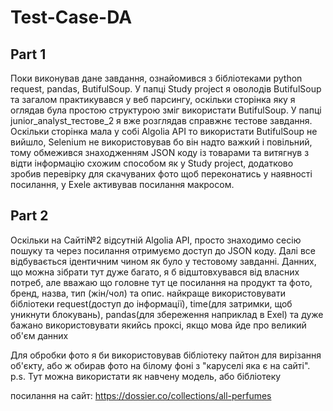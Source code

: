 ﻿# Test-Case-DA


## Part 1

Поки виконував дане завдання, ознайомився з бібліотеками python request, pandas, ButifulSoup.
У папці Study project я оволодів ButifulSoup та загалом практикувався у веб парсингу, оскільки сторінка яку я оглядав була простою структурою
зміг використати ButifulSoup. У папці junior_analyst_тестове_2 я вже розглядав справжнє тестове завдання. Оскільки сторінка мала у собі 
Algolia API то використати ButifulSoup не вийшло, Selenium не використовував бо він надто важкий і повільний, тому обмежився знаходженням 
JSON коду із товарами та витягнув з відти інформацію схожим способом як у Study project, додатково зробив перевірку для скачуваних фото
щоб переконатись у наявності посилання, у Exele активував посилання макросом. 

## Part 2

Оскільки на Сайті№2 відсутній Algolia API, просто знаходимо сесію пошуку та через посилання отримуємо доступ до JSON коду.
Далі все відбувається ідентичним чином як було у тестовому завданні. Данних, що можна зібрати тут дуже багато, я б відштовхувався
від власних потреб, але вважаю що головне тут це посилання на продукт та фото, бренд, назва, тип (жін/чол) та опис.
найкраще використовувати бібліотеки request(доступ до інформації), time(для затримки, щоб уникнути блокувань), pandas(для збереження наприклад в Exel) 
та дуже бажано використовувати якийсь проксі, якщо мова йде про великий об'єм данних

Для обробки фото я би використовував бібліотеку пайтон для вирізання об'єкту, або ж обирав фото на білому фоні з "каруселі яка є на сайті". 
p.s. Тут можна використати як навчену модель, або бібліотеку

посилання на сайт: https://dossier.co/collections/all-perfumes
